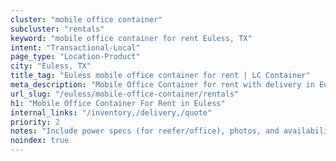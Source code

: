 ```yaml
---
cluster: "mobile office container"
subcluster: "rentals"
keyword: "mobile office container for rent Euless, TX"
intent: "Transactional-Local"
page_type: "Location-Product"
city: "Euless, TX"
title_tag: "Euless mobile office container for rent | LC Container"
meta_description: "Mobile Office Container for rent with delivery in Euless, TX. LC Container — local Since 2003. Get pricing today."
url_slug: "/euless/mobile-office-container/rentals"
h1: "Mobile Office Container For Rent in Euless"
internal_links: "/inventory,/delivery,/quote"
priority: 2
notes: "Include power specs (for reefer/office), photos, and availability."
noindex: true
---
```


<!-- TODO: Add unique city/inventory copy, images, and internal links here. -->
